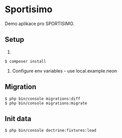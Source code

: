 # Sportisimo
Demo aplikace pro SPORTISIMO.

## Setup

1. 
```
$ composer install
```
1. Configure env variables - use local.example.neon

## Migration

```
$ php bin/console migrations:diff
$ php bin/console migrations:migrate
```

## Init data

```
$ php bin/console doctrine:fixtures:load
```

